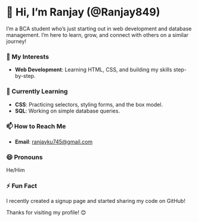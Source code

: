 # 👋 Hi, I’m Ranjay (@Ranjay849)

I’m a BCA student who’s just starting out in web development and database management. I’m here to learn, grow, and connect with others on a similar journey!

### 👀 My Interests
- **Web Development**: Learning HTML, CSS, and building my skills step-by-step.

### 🌱 Currently Learning
- **CSS**: Practicing selectors, styling forms, and the box model.
- **SQL**: Working on simple database queries.

### 📫 How to Reach Me
- **Email**: ranjayku745@gmail.com

### 😄 Pronouns
He/Him

### ⚡ Fun Fact
I recently created a signup page and started sharing my code on GitHub!

Thanks for visiting my profile! 😊

